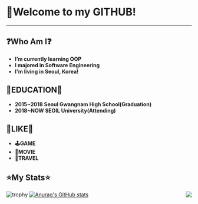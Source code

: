 # 🧭Welcome to my GITHUB!

---

## ❓Who Am I❓

- **I’m currently learning OOP**
- **I majored in Software Engineering**
- **I'm living in Seoul, Korea!**

## 🏫EDUCATION🏫

- **2015~2018 Seoul Gwangnam High School(Graduation)**
- **2018~NOW SEOIL University(Attending)**

## **🧡LIKE🧡**

- **🕹️GAME**
- **🎥MOVIE**
- **🧳TRAVEL**
## **⭐My Stats⭐**
![trophy](https://github-profile-trophy.vercel.app/?username=Thedum2)
[![Anurag's GitHub stats](https://github-readme-stats.vercel.app/api?username=Thedum2)](https://github.com/anuraghazra/github-readme-stats)
<img align='right' src="http://mazassumnida.wtf/api/v2/generate_badge?boj=coco74591">
